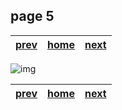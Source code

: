 ## page 5

| [prev](./page_4.md) |  [home](../README.md) | [next](./page_6.md) |
|---------------------|-----------------------|---------------------|

![img](../images/photo_5.jpg)

| [prev](./page_4.md) |  [home](../README.md) | [next](./page_6.md) |
|---------------------|-----------------------|---------------------|

